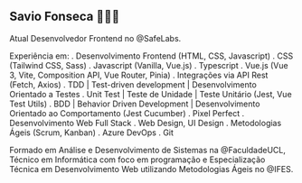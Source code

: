 ## Savio Fonseca 👨🏻‍💻

Atual Desenvolvedor Frontend no @SafeLabs.

Experiência em:
. Desenvolvimento Frontend (HTML, CSS, Javascript)
. CSS (Tailwind CSS, Sass)
. Javascript (Vanilla, Vue.js)
. Typescript
. Vue.js (Vue 3, Vite, Composition API, Vue Router, Pinia)
. Integrações via API Rest (Fetch, Axios)
. TDD | Test-driven development | Desenvolvimento Orientado a Testes
. Unit Test | Teste de Unidade | Teste Unitário (Jest, Vue Test Utils)
. BDD | Behavior Driven Development | Desenvolvimento Orientado ao Comportamento (Jest Cucumber)
. Pixel Perfect
. Desenvolvimento Web Full Stack
. Web Design, UI Design
. Metodologias Ágeis (Scrum, Kanban)
. Azure DevOps
. Git

Formado em Análise e Desenvolvimento de Sistemas na @FaculdadeUCL, Técnico em Informática com foco em programação e Especialização Técnica em Desenvolvimento Web utilizando Metodologias Ágeis no @IFES.

<!--
**savifon/savifon** is a ✨ _special_ ✨ repository because its `README.md` (this file) appears on your GitHub profile.

Here are some ideas to get you started:

- 🔭 I’m currently working on ...
- 🌱 I’m currently learning ...
- 👯 I’m looking to collaborate on ...
- 🤔 I’m looking for help with ...
- 💬 Ask me about ...
- 📫 How to reach me: ...
- 😄 Pronouns: ...
- ⚡ Fun fact: ...
-->
